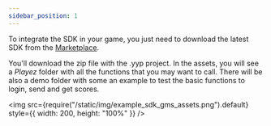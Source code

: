 ```yaml
---
sidebar_position: 1
---
```


To integrate the SDK in your game, you just need to download the latest SDK from the [Marketplace](https://marketplace.gamemaker.io/assets/12043/playez-scores-achievements-and-more).

You'll download the zip file with the .yyp project. In the assets, you will see a _Playez_ folder with all the functions that you may want to call. There will be also a demo folder with some an example to test the basic functions to login, send and get scores.

<img src={require("/static/img/example_sdk_gms_assets.png").default} style={{ width: 200, height: "100%" }} />
